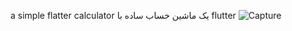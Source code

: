 a simple flatter calculator
یک ماشین خساب ساده با flutter
![Capture](https://user-images.githubusercontent.com/22338509/113501743-cde75b80-953c-11eb-8cc5-5cf358d3bdb2.PNG)
